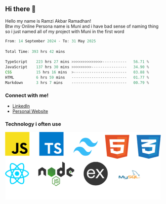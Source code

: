 ## Hi there 👋
Hello my name is Ramzi Akbar Ramadhan!\
Btw my Online Persona name is Muni and i have bad sense of naming thing so i just named all of my project with Muni in the first word
<!--START_SECTION:Muni-->

```Javascript
From: 14 September 2024 - To: 31 May 2025

Total Time: 393 hrs 42 mins

TypeScript    223 hrs 27 mins >>>>>>>>>>>>>>-----------   56.71 %
JavaScript    137 hrs 30 mins >>>>>>>>>----------------   34.90 %
CSS           15 hrs 16 mins  >------------------------   03.88 %
HTML          6 hrs 59 mins   -------------------------   01.77 %
Markdown      3 hrs 7 mins    -------------------------   00.79 %
```

<!--END_SECTION:Muni-->
### Connect with me!
* [LinkedIn](https://www.linkedin.com/in/ramzi-akbar-ramadhan-b8b05a243/)
* [Personal Website](https://www.muniporto.my.id/)
### Technology i often use
![Technology List](assets/techlist.png)
